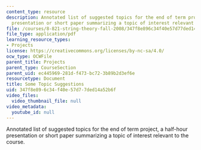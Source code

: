 ```yaml
---
content_type: resource
description: Annotated list of suggested topics for the end of term project, a half-hour
  presentation or short paper summarizing a topic of interest relevant to the course.
file: /courses/8-821-string-theory-fall-2008/347f8e896c34f40e57d77ded14a52b6f_endtrm_fin.pdf
file_type: application/pdf
learning_resource_types:
- Projects
license: https://creativecommons.org/licenses/by-nc-sa/4.0/
ocw_type: OCWFile
parent_title: Projects
parent_type: CourseSection
parent_uid: ec445969-281d-f473-bc72-3b89b2d3ef6e
resourcetype: Document
title: Some Topic Suggestions
uid: 347f8e89-6c34-f40e-57d7-7ded14a52b6f
video_files:
  video_thumbnail_file: null
video_metadata:
  youtube_id: null
---
```

Annotated list of suggested topics for the end of term project, a half-hour presentation or short paper summarizing a topic of interest relevant to the course.